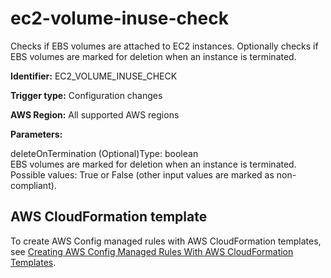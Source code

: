 # ec2\-volume\-inuse\-check<a name="ec2-volume-inuse-check"></a>

Checks if EBS volumes are attached to EC2 instances\. Optionally checks if EBS volumes are marked for deletion when an instance is terminated\.

**Identifier:** EC2\_VOLUME\_INUSE\_CHECK

**Trigger type:** Configuration changes

**AWS Region:** All supported AWS regions

**Parameters:**

deleteOnTermination \(Optional\)Type: boolean  
EBS volumes are marked for deletion when an instance is terminated\. Possible values: True or False \(other input values are marked as non\-compliant\)\.

## AWS CloudFormation template<a name="w29aac11c33c17b7d147c15"></a>

To create AWS Config managed rules with AWS CloudFormation templates, see [Creating AWS Config Managed Rules With AWS CloudFormation Templates](aws-config-managed-rules-cloudformation-templates.md)\.
